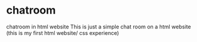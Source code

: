 # chatroom
chatroom in html website
This is just a simple chat room on a html website
(this is my first html website/ css experience)
